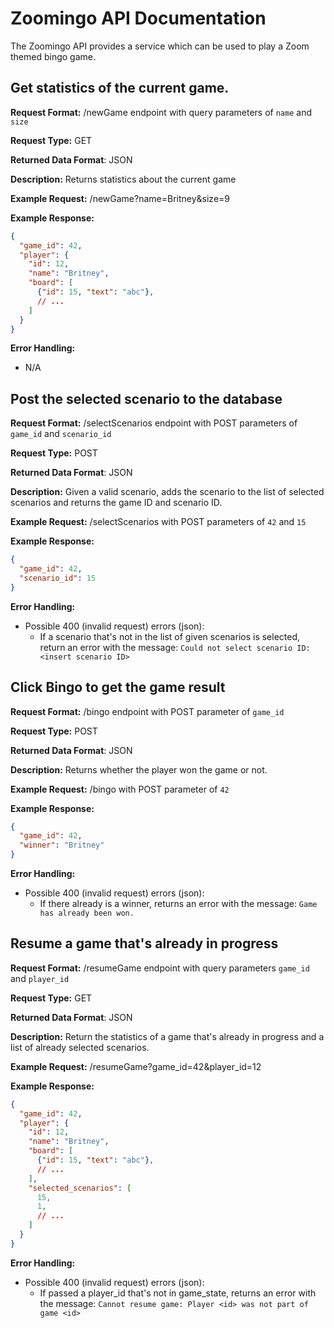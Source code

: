 # Zoomingo API Documentation
The Zoomingo API provides a service which can be used to play a Zoom themed bingo game.

## Get statistics of the current game.
**Request Format:** /newGame endpoint with query parameters of `name` and `size`

**Request Type:** GET

**Returned Data Format**: JSON

**Description:** Returns statistics about the current game

**Example Request:** /newGame?name=Britney&size=9

**Example Response:**
```json
{
  "game_id": 42,
  "player": {
    "id": 12,
    "name": "Britney",
    "board": [
      {"id": 15, "text": "abc"},
      // ...
    ]
  }
}
```

**Error Handling:**
- N/A

## Post the selected scenario to the database
**Request Format:** /selectScenarios endpoint with POST parameters of `game_id` and `scenario_id`

**Request Type:** POST

**Returned Data Format**: JSON

**Description:** Given a valid scenario, adds the scenario to the list of selected scenarios and returns the game ID and scenario ID.

**Example Request:** /selectScenarios with POST parameters of `42` and `15`

**Example Response:**
```json
{
  "game_id": 42,
  "scenario_id": 15
}
```

**Error Handling:**
- Possible 400 (invalid request) errors (json):
  - If a scenario that's not in the list of given scenarios is selected, return an error with the message: `Could not select scenario ID: <insert scenario ID>`

## Click Bingo to get the game result
**Request Format:** /bingo endpoint with POST parameter of `game_id`

**Request Type:** POST

**Returned Data Format**: JSON

**Description:** Returns whether the player won the game or not.

**Example Request:** /bingo with POST parameter of `42`

**Example Response:**
```json
{
  "game_id": 42,
  "winner": "Britney"
}
```

**Error Handling:**
- Possible 400 (invalid request) errors (json):
  - If there already is a winner, returns an error with the message: `Game has already been won.`

## Resume a game that's already in progress
**Request Format:** /resumeGame endpoint with query parameters `game_id` and `player_id`

**Request Type:** GET

**Returned Data Format**: JSON

**Description:** Return the statistics of a game that's already in progress and a list of already selected scenarios.

**Example Request:** /resumeGame?game_id=42&player_id=12

**Example Response:**
```json
{
  "game_id": 42,
  "player": {
    "id": 12,
    "name": "Britney",
    "board": [
      {"id": 15, "text": "abc"},
      // ...
    ],
    "selected_scenarios": [
      15,
      1,
      // ...
    ]
  }
}
```

**Error Handling:**

- Possible 400 (invalid request) errors (json):
  - If passed a player_id that's not in game_state, returns an error with the message: `Cannot resume game: Player <id> was not part of game <id>`